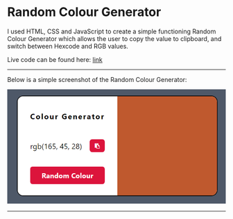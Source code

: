 # Random Colour Generator
I used HTML, CSS and JavaScript to create a simple functioning Random Colour Generator which allows the user to copy the value to clipboard, and switch between Hexcode and RGB values.

Live code can be found here: [link](https://maxbedford-colour-generator.netlify.app/)

---

Below is a simple screenshot of the Random Colour Generator:

![Image](https://github.com/Kastiyo15/random-colour-generator/blob/main/random-colour-generator.png)

---
